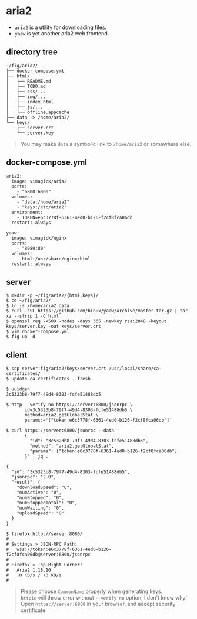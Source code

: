 aria2
=====

- `aria2` is a utility for downloading files.
- `yaaw` is yet another aria2 web frontend.

## directory tree

```
~/fig/aria2/
├── docker-compose.yml
├── html/
│   ├── README.md
│   ├── TODO.md
│   ├── css/...
│   ├── img/...
│   ├── index.html
│   ├── js/...
│   └── offline.appcache
├── data -> /home/aria2/
└── keys/
    ├── server.crt
    └── server.key
```

> You may make `data` a symbolic link to `/home/aria2` or somewhere else.

## docker-compose.yml

```
aria2:
  image: vimagick/aria2
  ports:
    - "6800:6800"
  volumes:
    - "data:/home/aria2"
    - "keys:/etc/aria2"
  environment:
    - TOKEN=e6c3778f-6361-4ed0-b126-f2cf8fca06db
  restart: always

yaaw:
  image: vimagick/nginx
  ports:
    - "8080:80"
  volumes:
    - html:/usr/share/nginx/html
  restart: always
```

## server

```
$ mkdir -p ~/fig/aria2/{html,keys}/
$ cd ~/fig/aria2/
$ ln -s /home/aria2 data
$ curl -sSL https://github.com/binux/yaaw/archive/master.tar.gz | tar xz --strip 1 -C html
$ openssl req -x509 -nodes -days 365 -newkey rsa:2048 -keyout keys/server.key -out keys/server.crt
$ vim docker-compose.yml
$ fig up -d
```

## client

```
$ scp server:fig/aria2/keys/server.crt /usr/local/share/ca-certificates/
$ update-ca-certificates --fresh

$ uuidgen
3c5323b8-79f7-49d4-8303-fcfe51488db5

$ http --verify no https://server:6800/jsonrpc \
       id=3c5323b8-79f7-49d4-8303-fcfe51488db5 \
       method=aria2.getGlobalStat \
       params:='["token:e6c3778f-6361-4ed0-b126-f2cf8fca06db"]'

$ curl https://server:6800/jsonrpc --data '
       {
         "id": "3c5323b8-79f7-49d4-8303-fcfe51488db5",
         "method": "aria2.getGlobalStat",
         "params": ["token:e6c3778f-6361-4ed0-b126-f2cf8fca06db"]
       }' | jq .

{
  "id": "3c5323b8-79f7-49d4-8303-fcfe51488db5",
  "jsonrpc": "2.0",
  "result": {
    "downloadSpeed": "0",
    "numActive": "0",
    "numStopped": "0",
    "numStoppedTotal": "0",
    "numWaiting": "0",
    "uploadSpeed": "0"
  }
}

$ firefox http://server:8080/
#
# Settings » JSON-RPC Path:
#   wss://token:e6c3778f-6361-4ed0-b126-f2cf8fca06db@server:6800/jsonrpc
#
# Firefox » Top-Right Corner:
#   Aria2 1.18.10
#   ↓0 KB/s / ↑0 KB/s
#
```

> Please choose `CommonName` properly when generating keys.  
> `httpie` will throw error without `--verify no` option, I don't know why!  
> Open `https://server:6800` in your browser, and accept security certificate.  

